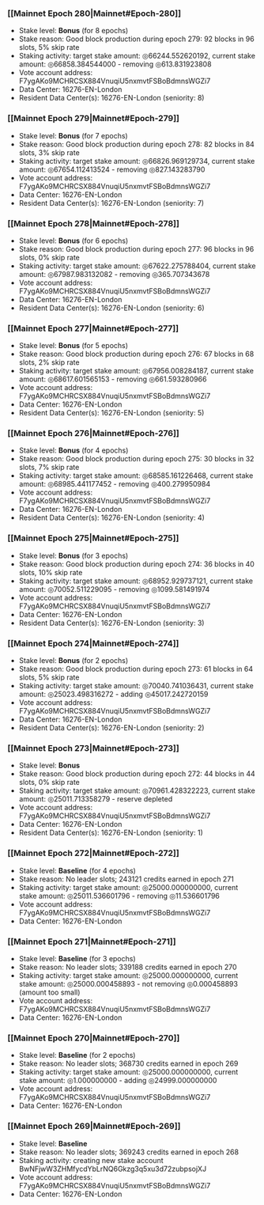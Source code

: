 ### [[Mainnet Epoch 280|Mainnet#Epoch-280]]
* Stake level: **Bonus** (for 8 epochs)
* Stake reason: Good block production during epoch 279: 92 blocks in 96 slots, 5% skip rate
* Staking activity: target stake amount: ◎66244.552620192, current stake amount: ◎66858.384544000 - removing ◎613.831923808
* Vote account address: F7ygAKo9MCHRCSX884VnuqiU5nxmvtFSBoBdmnsWGZi7
* Data Center: 16276-EN-London
* Resident Data Center(s): 16276-EN-London (seniority: 8)
### [[Mainnet Epoch 279|Mainnet#Epoch-279]]
* Stake level: **Bonus** (for 7 epochs)
* Stake reason: Good block production during epoch 278: 82 blocks in 84 slots, 3% skip rate
* Staking activity: target stake amount: ◎66826.969129734, current stake amount: ◎67654.112413524 - removing ◎827.143283790
* Vote account address: F7ygAKo9MCHRCSX884VnuqiU5nxmvtFSBoBdmnsWGZi7
* Data Center: 16276-EN-London
* Resident Data Center(s): 16276-EN-London (seniority: 7)
### [[Mainnet Epoch 278|Mainnet#Epoch-278]]
* Stake level: **Bonus** (for 6 epochs)
* Stake reason: Good block production during epoch 277: 96 blocks in 96 slots, 0% skip rate
* Staking activity: target stake amount: ◎67622.275788404, current stake amount: ◎67987.983132082 - removing ◎365.707343678
* Vote account address: F7ygAKo9MCHRCSX884VnuqiU5nxmvtFSBoBdmnsWGZi7
* Data Center: 16276-EN-London
* Resident Data Center(s): 16276-EN-London (seniority: 6)
### [[Mainnet Epoch 277|Mainnet#Epoch-277]]
* Stake level: **Bonus** (for 5 epochs)
* Stake reason: Good block production during epoch 276: 67 blocks in 68 slots, 2% skip rate
* Staking activity: target stake amount: ◎67956.008284187, current stake amount: ◎68617.601565153 - removing ◎661.593280966
* Vote account address: F7ygAKo9MCHRCSX884VnuqiU5nxmvtFSBoBdmnsWGZi7
* Data Center: 16276-EN-London
* Resident Data Center(s): 16276-EN-London (seniority: 5)
### [[Mainnet Epoch 276|Mainnet#Epoch-276]]
* Stake level: **Bonus** (for 4 epochs)
* Stake reason: Good block production during epoch 275: 30 blocks in 32 slots, 7% skip rate
* Staking activity: target stake amount: ◎68585.161226468, current stake amount: ◎68985.441177452 - removing ◎400.279950984
* Vote account address: F7ygAKo9MCHRCSX884VnuqiU5nxmvtFSBoBdmnsWGZi7
* Data Center: 16276-EN-London
* Resident Data Center(s): 16276-EN-London (seniority: 4)
### [[Mainnet Epoch 275|Mainnet#Epoch-275]]
* Stake level: **Bonus** (for 3 epochs)
* Stake reason: Good block production during epoch 274: 36 blocks in 40 slots, 10% skip rate
* Staking activity: target stake amount: ◎68952.929737121, current stake amount: ◎70052.511229095 - removing ◎1099.581491974
* Vote account address: F7ygAKo9MCHRCSX884VnuqiU5nxmvtFSBoBdmnsWGZi7
* Data Center: 16276-EN-London
* Resident Data Center(s): 16276-EN-London (seniority: 3)
### [[Mainnet Epoch 274|Mainnet#Epoch-274]]
* Stake level: **Bonus** (for 2 epochs)
* Stake reason: Good block production during epoch 273: 61 blocks in 64 slots, 5% skip rate
* Staking activity: target stake amount: ◎70040.741036431, current stake amount: ◎25023.498316272 - adding ◎45017.242720159
* Vote account address: F7ygAKo9MCHRCSX884VnuqiU5nxmvtFSBoBdmnsWGZi7
* Data Center: 16276-EN-London
* Resident Data Center(s): 16276-EN-London (seniority: 2)
### [[Mainnet Epoch 273|Mainnet#Epoch-273]]
* Stake level: **Bonus**
* Stake reason: Good block production during epoch 272: 44 blocks in 44 slots, 0% skip rate
* Staking activity: target stake amount: ◎70961.428322223, current stake amount: ◎25011.713358279 - reserve depleted
* Vote account address: F7ygAKo9MCHRCSX884VnuqiU5nxmvtFSBoBdmnsWGZi7
* Data Center: 16276-EN-London
* Resident Data Center(s): 16276-EN-London (seniority: 1)
### [[Mainnet Epoch 272|Mainnet#Epoch-272]]
* Stake level: **Baseline** (for 4 epochs)
* Stake reason: No leader slots; 243121 credits earned in epoch 271
* Staking activity: target stake amount: ◎25000.000000000, current stake amount: ◎25011.536601796 - removing ◎11.536601796
* Vote account address: F7ygAKo9MCHRCSX884VnuqiU5nxmvtFSBoBdmnsWGZi7
* Data Center: 16276-EN-London
### [[Mainnet Epoch 271|Mainnet#Epoch-271]]
* Stake level: **Baseline** (for 3 epochs)
* Stake reason: No leader slots; 339188 credits earned in epoch 270
* Staking activity: target stake amount: ◎25000.000000000, current stake amount: ◎25000.000458893 - not removing ◎0.000458893 (amount too small)
* Vote account address: F7ygAKo9MCHRCSX884VnuqiU5nxmvtFSBoBdmnsWGZi7
* Data Center: 16276-EN-London
### [[Mainnet Epoch 270|Mainnet#Epoch-270]]
* Stake level: **Baseline** (for 2 epochs)
* Stake reason: No leader slots; 368730 credits earned in epoch 269
* Staking activity: target stake amount: ◎25000.000000000, current stake amount: ◎1.000000000 - adding ◎24999.000000000
* Vote account address: F7ygAKo9MCHRCSX884VnuqiU5nxmvtFSBoBdmnsWGZi7
* Data Center: 16276-EN-London
### [[Mainnet Epoch 269|Mainnet#Epoch-269]]
* Stake level: **Baseline**
* Stake reason: No leader slots; 369243 credits earned in epoch 268
* Staking activity: creating new stake account BwNFjwW3ZHMfycdYbLrNQ6Gkzg3q5xu3d72zubpsojXJ
* Vote account address: F7ygAKo9MCHRCSX884VnuqiU5nxmvtFSBoBdmnsWGZi7
* Data Center: 16276-EN-London